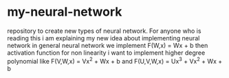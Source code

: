 # my-neural-network
repository to create new types of neural network. 
For anyone who is reading this i am explaining my new idea about implementing neural network
in general neural network we implement F(W,x) = Wx + b then activation function for non linearity
i want to implement higher degree polynomial like F(V,W,x) = Vx<sup>2</sup> + Wx + b and F(U,V,W,x) = Ux<sup>3</sup> + Vx<sup>2</sup> + Wx + b
